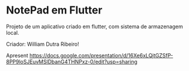 # NotePad em Flutter

Projeto de um aplicativo criado em flutter, com sistema de armazenagem local.

Criador: William Dutra Ribeiro!

Apresent
https://docs.google.com/presentation/d/16Xe6xLQjtGZSfP-8PP9loSJEuvMSlDbanG4THNPxz-0/edit?usp=sharing
